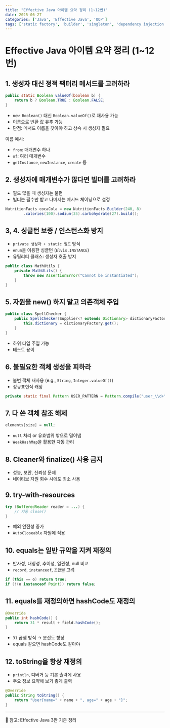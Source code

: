 ```yaml
---
title: "Effective Java 아이템 요약 정리 (1~12번)"
date: 2025-06-27
categories: ['Java', 'Effective Java', 'OOP']
tags: ['static factory', 'builder', 'singleton', 'dependency injection', 'memory', 'equals', 'hashcode', 'toString']
---
```


# Effective Java 아이템 요약 정리 (1~12번)

## 1. 생성자 대신 정적 팩터리 메서드를 고려하라

```java
public static Boolean valueOf(boolean b) {
    return b ? Boolean.TRUE : Boolean.FALSE;
}
```

- `new Boolean()` 대신 `Boolean.valueOf()`로 재사용 가능
- 이름으로 반환 값 유추 가능
- 단점: 메서드 이름을 찾아야 하고 상속 시 생성자 필요

이름 예시:

- `from`: 매개변수 하나
- `of`: 여러 매개변수
- `getInstance`, `newInstance`, `create` 등

## 2. 생성자에 매개변수가 많다면 빌더를 고려하라

- 필드 많을 때 생성자는 불편
- 빌더는 필수만 받고 나머지는 메서드 체이닝으로 설정

```java
NutritionFacts cocaCola = new NutritionFacts.Builder(240, 8)
        .calories(100).sodium(35).carbohydrate(27).build();
```

## 3, 4. 싱글턴 보증 / 인스턴스화 방지

- `private 생성자 + static 필드` 방식
- `enum`을 이용한 싱글턴 (`Elvis.INSTANCE`)
- 유틸리티 클래스: 생성자 호출 방지

```java
public class MathUtils {
    private MathUtils() {
        throw new AssertionError("Cannot be instantiated");
    }
}
```

## 5. 자원을 new() 하지 말고 의존객체 주입

```java
public class SpellChecker {
    public SpellChecker(Supplier<? extends Dictionary> dictionaryFactory) {
        this.dictionary = dictionaryFactory.get();
    }
}
```

- 하위 타입 주입 가능
- 테스트 용이

## 6. 불필요한 객체 생성을 피하라

- 불변 객체 재사용 (e.g., `String`, `Integer.valueOf()`)
- 정규표현식 캐싱

```java
private static final Pattern USER_PATTERN = Pattern.compile("user_\\d+");
```

## 7. 다 쓴 객체 참조 해제

```java
elements[size] = null;
```

- `null` 처리 or 유효범위 밖으로 밀어냄
- `WeakHashMap`을 활용한 자동 관리

## 8. Cleaner와 finalize() 사용 금지

- 성능, 보안, 신뢰성 문제
- 네이티브 자원 회수 시에도 최소 사용

## 9. try-with-resources

```java
try (BufferedReader reader = ...) {
    // 자동 close()
}
```

- 예외 안전성 증가
- `AutoCloseable` 자원에 적용

## 10. equals는 일반 규약을 지켜 재정의

- 반사성, 대칭성, 추이성, 일관성, null 비교
- `record`, `instanceof`, `조합`을 고려

```java
if (this == o) return true;
if (!(o instanceof Point)) return false;
```

## 11. equals를 재정의하면 hashCode도 재정의

```java
@Override
public int hashCode() {
    return 31 * result + field.hashCode();
}
```

- `31` 곱셈 방식 → 분산도 향상
- equals 같으면 hashCode도 같아야

## 12. toString을 항상 재정의

- `println`, 디버거 등 기본 출력에 사용
- 주요 정보 요약해 보기 좋게 출력

```java
@Override
public String toString() {
    return "User{name=" + name + ", age=" + age + "}";
}
```

---

📝 참고: Effective Java 3판 기준 정리
